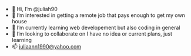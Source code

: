 - 👋 Hi, I’m @juliah90
- 👀 I’m interested in getting a remote job that pays enough to get my own house
- 🌱 I’m currently learning web developement but also coding in general
- 💞️ I’m looking to collaborate on I have no idea or current plans, just learning
- 📫 juliaann1990@yahoo.com

<!---
juliah90/juliah90 is a ✨ special ✨ repository because its `README.md` (this file) appears on your GitHub profile.
You can click the Preview link to take a look at your changes.
--->
